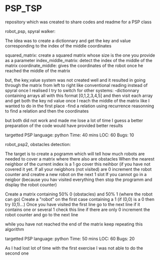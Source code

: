 # PSP_TSP
repository which was created to share codes and readme for a PSP class

robot_psp, spyral walker:

The idea was to create a dictionnary and get the key and value corresponding to the index of the middle coordinates

squared_matrix: create a squared matrix whose size is the one you provide as a parameter
index_middle_matrix: detect the index of the middle of the matrix
coordinate_middle: gives the coordinates of the robot once he reached the middle of the matrix

but, the key,value system was not created well and it resulted in going through the matrix from left to right like conventional reading instead of spyral
once I realised I try to switch for other systems: 
-dictionnary containing arrays all with this format [0,1,2,3,4,5] and then visit each array and get both the key nd value once I reach the middle of the matrix like I wanted to do in the first place
-find a relation using recurrence reasonning to find a relation and then the coordinates

but both did not work and made me lose a lot of time
I guess a better preparation of the code would have provided better results

targetted PSP
language: python
Time: 40 mins
LOC: 60
Bugs: 10


robot_psp2, obstacles detection:

The target is to create a pogramm which will tell how much robots are needed to cover a matrix where there also are obstacles
When the nearest neighbor of the current index is a 1 go cover this neihbor (if you have not covered it yet. 
If all your neigbhors (not visited) are 0 increment the robot counter and creatre a new robot on the next 1 slot
If you cannot go in a neigbor (because you hav visited everything then stop the programm and display the robot counter)

Create a matrix containing 50% 0 (obstacles) and 50% 1 (where the robot can go)
Create a "robot" on the first case containing a 1 (if (0,0) is a 0 then try (0,1)...)
Once you have visited the first line go to the next line if it contains one or several 1 check this line if there are only 0
increment the robot counter and go to the next line

while you have not reached the end of the matrix keep repeating this algorithm

targetted PSP
language: python
Time: 50 mins
LOC: 60
Bugs: 20


As I had lost lot of time with the first exercise I was not able to do the second one 
